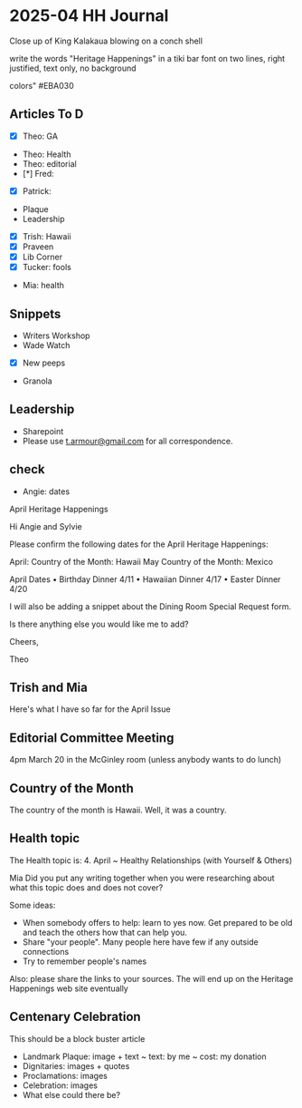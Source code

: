 # 2025-04 HH Journal

Close up of King Kalakaua blowing on a conch shell

write the words "Heritage Happenings" in a tiki bar font on two lines, right justified, text only, no background

colors" #EBA030

## Articles To D

* [x] Theo: GA
* Theo: Health
* Theo: editorial
* [*] Fred:
* [x] Patrick:
* Plaque
* Leadership
* [x] Trish: Hawaii
* [x] Praveen
* [x] Lib Corner
* [x] Tucker: fools
* Mia: health


## Snippets

* Writers Workshop
* Wade Watch
* [x] New peeps
* Granola

## Leadership

* Sharepoint
* Please use t.armour@gmail.com for all correspondence.

##  check

* Angie: dates

April Heritage Happenings

Hi Angie and Sylvie

Please confirm the following dates for the April Heritage Happenings:

April: Country of the Month: Hawaii
May Country of the Month: Mexico

April Dates
•	Birthday Dinner	4/11
•	Hawaiian Dinner	4/17
•	Easter Dinner	4/20

I will also be adding a snippet about the Dining Room Special Request form.

Is there anything else you would like me to add?

Cheers,

Theo


## Trish and Mia

Here's what I have so far for the April Issue

## Editorial Committee Meeting

4pm March 20 in the McGinley room (unless anybody wants to do lunch)


## Country of the Month

The country of the month is Hawaii. Well, it was a country.

## Health topic

The Health topic is: 4. April ~ Healthy Relationships (with Yourself & Others)

Mia Did you put any writing together when you were researching about what this topic does and does not cover?

Some ideas:

* When somebody offers to help: learn to yes now. Get prepared to be old and teach the others how that can help you.
* Share "your people". Many people here have few if any outside connections
* Try to remember people's names

Also: please share the links to your sources. The will end up on the Heritage Happenings web site eventually

## Centenary Celebration

This should be a block buster article 

* Landmark Plaque: image + text ~ text: by me ~ cost: my donation
* Dignitaries: images + quotes
* Proclamations: images
* Celebration: images
* What else could there be?

